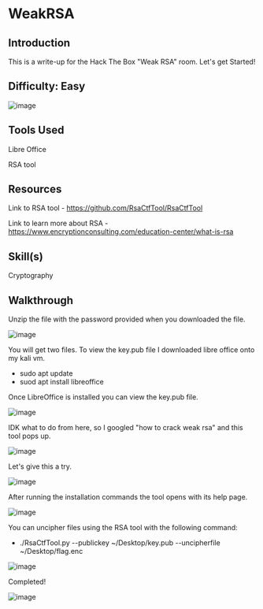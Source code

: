 # WeakRSA
## Introduction
This is a write-up for the Hack The Box "Weak RSA" room. Let's get Started!

## Difficulty: Easy
![image](https://github.com/zrmartin71/HTB_Write_Ups/assets/54414820/70bf0943-a21b-4987-b7bd-ce00c17d3dc2)

## Tools Used
Libre Office

RSA tool
## Resources
Link to RSA tool - https://github.com/RsaCtfTool/RsaCtfTool

Link to learn more about RSA - https://www.encryptionconsulting.com/education-center/what-is-rsa

## Skill(s)
Cryptography

## Walkthrough
Unzip the file with the password provided when you downloaded the file.

![image](https://github.com/zrmartin71/HTB_Write_Ups/assets/54414820/96efb711-36c1-4795-9074-f51d44ff586a)

You will get two files. To view the key.pub file I downloaded libre office onto my kali vm. 

- sudo apt update
- suod apt install libreoffice

Once LibreOffice is installed you can view the key.pub file.

![image](https://github.com/zrmartin71/HTB_Write_Ups/assets/54414820/28127fef-9a99-4967-9a16-c6ed1566c97f)

IDK what to do from here, so I googled "how to crack weak rsa" and this tool pops up.

![image](https://github.com/zrmartin71/HTB_Write_Ups/assets/54414820/be8982dc-178b-4d17-8992-2743a390cab4)

Let's give this a try. 

![image](https://github.com/zrmartin71/HTB_Write_Ups/assets/54414820/77c2d448-5a25-4288-b154-a71e88c3c05b)

After running the installation commands the tool opens with its help page.

![image](https://github.com/zrmartin71/HTB_Write_Ups/assets/54414820/78e7adf1-e483-4665-a284-d09b8fc07a93)

You can uncipher files using the RSA tool with the following command:
- ./RsaCtfTool.py --publickey ~/Desktop/key.pub --uncipherfile ~/Desktop/flag.enc

![image](https://github.com/zrmartin71/HTB_Write_Ups/assets/54414820/e2ddf268-7595-461f-9e26-d55b1e184a5b)

Completed!

![image](https://github.com/zrmartin71/HTB_Write_Ups/assets/54414820/9df55c48-25e0-4205-8f4e-f8fd32217b3c)
